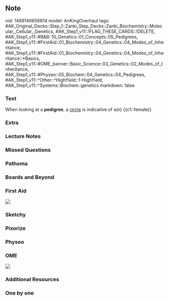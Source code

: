 ## Note
nid: 1469146656814
model: AnKingOverhaul
tags: #AK_Original_Decks::Step_1::Zanki_Step_Decks::Zanki_Biochemistry::Molecular,_Cellular,_Genetics, #AK_Step1_v11::!FLAG_THESE_CARDS::!DELETE, #AK_Step1_v11::#B&B::10_Genetics::01_Concepts::05_Pedigrees, #AK_Step1_v11::#FirstAid::01_Biochemistry::04_Genetics::04_Modes_of_Inheritance, #AK_Step1_v11::#FirstAid::01_Biochemistry::04_Genetics::04_Modes_of_Inheritance::*Basics, #AK_Step1_v11::#OME_banner::Basic_Science::03_Genetics::02_Modes_of_Inheritance, #AK_Step1_v11::#Physeo::05_Biochem::04_Genetics::04_Pedigrees, #AK_Step1_v11::^Other::^HighYield::1-HighYield, #AK_Step1_v11::^Systems::Biochem::genetics
markdown: false

### Text
<div>
  <div>
    When looking at a <b>pedigree</b>, a <u>circle</u> is
    indicative of a(n) {{c1::female}}
  </div>
</div>

### Extra


### Lecture Notes


### Missed Questions


### Pathoma


### Boards and Beyond


### First Aid
<img src="tmpqNCQGa.png">

### Sketchy


### Pixorize


### Physeo


### OME
<div class="ome-widget">
  <a href=
  "https://onlinemeded.org/spa/genetics/modes-of-inheritance/acquire?ref=anki">
  <img src="_OME_AnkiFlashcards_Lesson_3.png"></a>
</div>

### Additional Resources


### One by one

